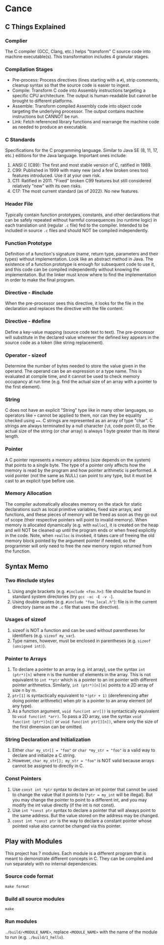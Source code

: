 # Cance

## C Things Explained
### Complier
The C compiler (GCC, Clang, etc.) helps "transform" C source code into machine executable(s). This transformation includes 4 granular stages.

### Compilation Stages
* Pre-process: Process directives (lines starting with a `#`), strip comments, cleanup syntax so that the source code is easier to ingest.
* Compile: Transform C code into Assembly instructions targeting a specific CPU architecture. The output is human-readable but cannot be brought to different platforms.
* Assemble: Transform compiled Assembly code into object code targeting the underlying processor. The output contains machine instructions but CANNOT be run.
* Link: Fetch referenced library functions and rearrange the machine code as needed to produce an executable.

### C Standards
Specifications for the C programming language. Similar to Java SE (8, 11, 17, etc.) editions for the Java language. Important ones include:
1. ANSI C (C89): The first and most stable version of C, ratified in 1989.
2. C99: Published in 1999 with many new (and a few broken ones too) features introduced. Use it at your own risk.
3. C11: Ratified in 2011. "Fixed" broken C99 features but still considered relatively "new" with its own risks.
4. C17: The most current standard (as of 2022). No new features.

### Header File
Typically contain function prototypes, constants, and other declarations that can be safely repeated without harmful consequences (no runtime logic) in each translation unit (regular `.c` file) fed to the compiler. Intended to be included in source `.c` files and should NOT be compiled independently.

### Function Prototype
Definition of a function's signature (name, return type, parameters and their types) without implementation. Look like an abstract method in Java. The existence of a function prototype is enough for subsequent code to use it, and this code can be compiled independently without knowing the implementation. But the linker must know where to find the implementation in order to make the final program.

### Directive - \#include
When the pre-processor sees this directive, it looks for the file in the declaration and replaces the directive with the file content.

### Directive - \#define
Define a key-value mapping (source code text to text). The pre-processor will substitute in the declared value wherever the defined key appears in the source code as a token (like string replacement).

### Operator - sizeof
Determine the number of bytes needed to store the value given in the operand. The operand can be an expression or a type name. This is evaluated at compile time, and it cannot be used to check memory occupancy at run time (e.g. find the actual size of an array with a pointer to the first element).

### String
C does not have an explicit "String" type like in many other languages, so operators like `+` cannot be applied to them, nor can they be equality checked using `==`. C strings are represented as an array of type "char". C strings are always terminated by a null character (`\0`, code point 0), so the actual size of the string (or char array) is always 1 byte greater than its literal length.

### Pointer
A C pointer represents a memory address (size depends on the system) that points to a single byte. The type of a pointer only affects how the memory is read by the program and how pointer arithmetic is performed. A void pointer (not the same as NULL) can point to any type, but it must be cast to an explicit type before use.

### Memory Allocation
The compiler automatically allocates memory on the stack for static declarations such as local primitive variables, fixed size arrays, and functions, and these pieces of memory will be freed as soon as they go out of scope (their respective pointers will point to invalid memory). When memory is allocated dynamically (e.g. with `malloc`), it is created on the heap and will NOT be cleaned up until the program ends or when freed explicitly in the code. Note, when `realloc` is invoked, it takes care of freeing the old memory block pointed by the argument pointer if needed, so the programmer will only need to free the new memory region returned from the function.

## Syntax Memo
### Two \#include styles
1. Using angle brackets (e.g. `#include <foo.h>`): file should be found in standard system directories (try `gcc -xc -E -v -`).
2. Using double quotes (e.g. `#include "foo_local.h"`): file is in the current directory (same as the `.c` file that uses the directive).

### Usages of sizeof
1. sizeof is NOT a function and can be used without parentheses for identifiers (e.g. `sizeof my_var`).
2. Type names, however, must be enclosed in parentheses (e.g. `sizeof (unsigned int)`).

### Pointer to Arrays
1. To declare a pointer to an array (e.g. int array), use the syntax `int (ptr*)[n]` where n is the number of elements in the array. This is not equivalent to `int **ptr` which is a pointer to an int pointer with different pointer arithmetics. Similarly, `int (ptr*)[n][m]` points to a 2D array of size n by m.
2. `ptr[1]` is syntactically equivalent to `*(ptr + 1)` (dereferencing after doing pointer arithmetic) when ptr is a pointer to an array element (of any type).
3. As a function argument, `void func(int arr[])` is syntactically equivalent to `void func(int *arr)`. To pass a 2D array, use the syntax `void func(int (ptr*)[n])` or `void func(int ptr[][n])`, where only the size of the first dimension can be omitted.

### String Declaration and Initialization
1. Either `char my_str[] = "foo"` or `char *my_str = "foo"` is a valid way to declare and initialize a C string.
2. However, `char my_str[]; my_str = "foo"` is NOT valid because arrays cannot be assigned to directly in C.

### Const Pointers
1. Use `const int *ptr` syntax to declare an int pointer that cannot be used to change the value that it points to (`*ptr = my_int` will be illegal). But you may change the pointer to point to a different int, and you may modify the int value directly (if the int is not const).
2. Use `int *const ptr` syntax to declare a pointer that will always point to the same address. But the value stored on the address may be changed.
3. `const int *const ptr` is the way to declare a constant pointer whose pointed value also cannot be changed via this pointer.

## Play with Modules
This project has ? modules. Each module is a different program that is meant to demonstrate different concepts in C. They can be compiled and run separately with no internal dependencies.

### Source code format
`make format`

### Build all source modules
`make`

### Run modules
`./build/<MODULE_NAME>`, replace `<MODULE_NAME>` with the name of the module to run (e.g. `./build/1_hello`).
